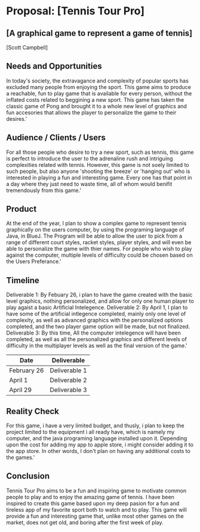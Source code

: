 # Proposal: [Tennis Tour Pro]
## [A graphical game to represent a game of tennis]
[Scott Campbell]

## Needs and Opportunities
In today's society, the extravagance and complexity of popular sports has excluded many people from enjoying the sport. This game aims to produce a reachable, fun to play game that is available for every person, without the inflated costs related to beggining a new sport. This game has taken the classic game of Pong and brought it to a whole new level of graphics and fun accesories that allows the player to personalize the game to their desires.'

## Audience / Clients / Users
For all those people who desire to try a new sport, such as tennis, this game is perfect to introduce the user to the adrenaline rush and intriguing complexities related with tennis. However, this game is not soely limited to such people, but also anyone 'shooting the breeze' or 'hanging out' who is interested in playing a fun and interesting game. Every one has that point in a day where they just need to waste time, all of whom would benifit tremendously from this game.'

## Product
At the end of the year, I plan to show a complex game to represent tennis graphically on the users computer, by using the programing language of Java, in BlueJ. The Program will be able to allow the user to pick from a range of different court styles, racket styles, player styles, and will even be able to personalize the game with thier names. For people who wish to play against the computer, multiple levels of difficulty could be chosen based on the Users Preferance.'

## Timeline
Deliverable 1: By Febuary 26, i plan to have the game created with the basic level graphics, nothing personalized, and allow for only one human player to play agaist a basic Artificial Intelegence. 
Deliverable 2: By April 1, I plan to have some of the artificial intlegence completed, mainly only one level of complexity, as well as advanced graphics with the personalized options completed, and the two player game option will be made, but not finalized.
Deliverable 3: By this time, All the computer intelegence will have been completed, as well as all the personalized graphics and different levels of difficulty in the multiplayer levels as well as the final version of the game.'

| Date          | Deliverable   |
| ------------- | ------------- |
| February 26   | Deliverable 1 |
| April 1       | Deliverable 2 |
| April 29      | Deliverable 3 |

## Reality Check
For this game, i have a very limited budget, and thusly, i plan to keep the project limited to the equipment i all ready have, which is namely my computer, and the java programing language installed upon it. Depending upon the cost for adding my app to apple store, i might consider adding it to the app store. In other words, I don't plan on having any additional costs to the games.'

## Conclusion
Tennis Tour Pro aims to be a fun and inspiring game to motivate common people to play and to enjoy the amazing game of tennis. I have been inspired to create this game based upon my deep pasion for a fun and tireless app of my favorite sport both to watch and to play. This game will provide a fun and interesting game that, unlike most other games on the market, does not get old, and boring after the first week of play.
